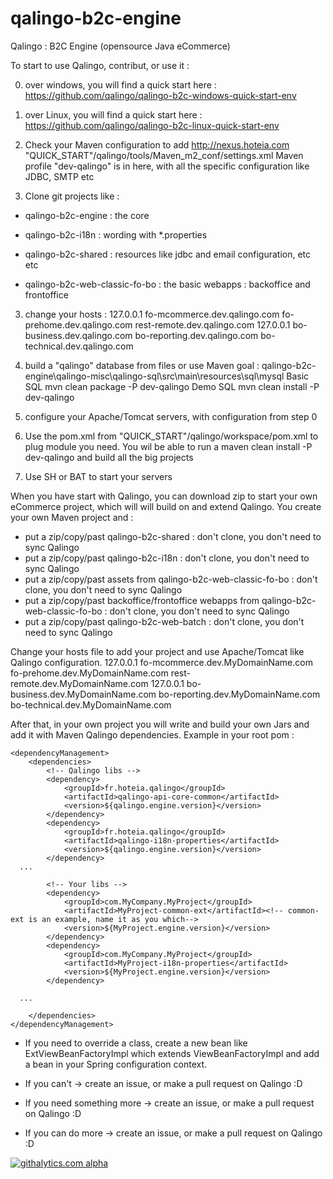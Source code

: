qalingo-b2c-engine
==================

Qalingo : B2C Engine (opensource Java eCommerce)

To start to use Qalingo, contribut, or use it :

0) over windows, you will find a quick start here :
https://github.com/qalingo/qalingo-b2c-windows-quick-start-env

0) over Linux, you will find a quick start here :
https://github.com/qalingo/qalingo-b2c-linux-quick-start-env

1) Check your Maven configuration to add http://nexus.hoteia.com
"QUICK_START"/qalingo/tools/Maven_m2_conf/settings.xml
Maven profile "dev-qalingo" is in here, with all the specific configuration like JDBC, SMTP etc

2) Clone git projects like :
* qalingo-b2c-engine : the core
* qalingo-b2c-i18n : wording with *.properties
* qalingo-b2c-shared : resources like jdbc and email configuration, etc etc

* qalingo-b2c-web-classic-fo-bo : the basic webapps : backoffice and frontoffice

3) change your hosts :
127.0.0.1  fo-mcommerce.dev.qalingo.com fo-prehome.dev.qalingo.com rest-remote.dev.qalingo.com
127.0.0.1  bo-business.dev.qalingo.com bo-reporting.dev.qalingo.com bo-technical.dev.qalingo.com

4) build a "qalingo" database from files or use Maven goal : 
qalingo-b2c-engine\qalingo-misc\qalingo-sql\src\main\resources\sql\mysql
Basic SQL
mvn clean package -P dev-qalingo
Demo SQL
mvn clean install -P dev-qalingo

5) configure your Apache/Tomcat servers, with configuration from step 0

6) Use the pom.xml from "QUICK_START"/qalingo/workspace/pom.xml to plug module you need.
You wil be able to run a maven clean install -P dev-qalingo and build all the big projects

7) Use SH or BAT to start your servers

When you have start with Qalingo, you can download zip to start your own eCommerce project, which will will build on and extend Qalingo.
You create your own Maven project and :
* put a zip/copy/past qalingo-b2c-shared : don't clone, you don't need to sync Qalingo
* put a zip/copy/past qalingo-b2c-i18n : don't clone, you don't need to sync Qalingo
* put a zip/copy/past assets from qalingo-b2c-web-classic-fo-bo : don't clone, you don't need to sync Qalingo
* put a zip/copy/past backoffice/frontoffice webapps from qalingo-b2c-web-classic-fo-bo : don't clone, you don't need to sync Qalingo
* put a zip/copy/past qalingo-b2c-web-batch : don't clone, you don't need to sync Qalingo

Change your hosts file to add your project and use Apache/Tomcat like Qalingo configuration.
127.0.0.1  fo-mcommerce.dev.MyDomainName.com fo-prehome.dev.MyDomainName.com rest-remote.dev.MyDomainName.com
127.0.0.1  bo-business.dev.MyDomainName.com bo-reporting.dev.MyDomainName.com bo-technical.dev.MyDomainName.com

After that, in your own project you will write and build your own Jars and add it with Maven Qalingo dependencies.
Example in your root pom : 

	<dependencyManagement>
		<dependencies>
			<!-- Qalingo libs -->
			<dependency>
				<groupId>fr.hoteia.qalingo</groupId>
				<artifactId>qalingo-api-core-common</artifactId>
				<version>${qalingo.engine.version}</version>
			</dependency>
			<dependency>
				<groupId>fr.hoteia.qalingo</groupId>
				<artifactId>qalingo-i18n-properties</artifactId>
				<version>${qalingo.engine.version}</version>
			</dependency>
      ...
      
			<!-- Your libs -->
			<dependency>
				<groupId>com.MyCompany.MyProject</groupId>
				<artifactId>MyProject-common-ext</artifactId><!-- common-ext is an example, name it as you which-->
				<version>${MyProject.engine.version}</version>
			</dependency>
			<dependency>
				<groupId>com.MyCompany.MyProject</groupId>
				<artifactId>MyProject-i18n-properties</artifactId>
				<version>${MyProject.engine.version}</version>
			</dependency>

      ...
      
		</dependencies>
	</dependencyManagement>


* If you need to override a class, create a new bean like ExtViewBeanFactoryImpl which extends ViewBeanFactoryImpl and add a bean in your Spring configuration context.

<bean id="viewBeanFactory" class="fr.hoteia.opentailor.web.mvc.factory.impl.ExtViewBeanFactoryImpl" />
		  
* If you can't -> create an issue, or make a pull request on Qalingo :D

* If you need something more -> create an issue, or make a pull request on Qalingo :D

* If you can do more -> create an issue, or make a pull request on Qalingo :D


[![githalytics.com alpha](https://cruel-carlota.pagodabox.com/a4b531544e9d501a94053f08e6337817 "githalytics.com")](http://githalytics.com/qalingo/qalingo-b2c-engine)
